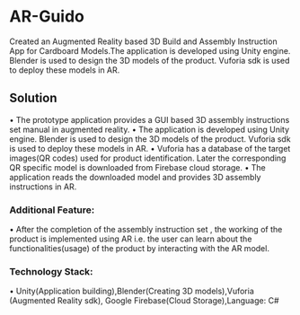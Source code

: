 # AR-Guido
Created an Augmented Reality based 3D Build and Assembly Instruction App for Cardboard Models.The application is developed using Unity engine. Blender is used to design the 3D models of the product. Vuforia sdk is used to deploy these models in AR.


## Solution

• The prototype application provides a GUI based 3D assembly instructions set manual in augmented reality.
• The application is developed using Unity engine. Blender is used to design the 3D models of the product.
Vuforia sdk is used to deploy these models in AR.
• Vuforia has a database of the target images(QR codes) used for product identification. Later the
corresponding QR specific model is downloaded from Firebase cloud storage.
• The application reads the downloaded model and provides 3D assembly instructions in AR.

### Additional Feature:
• After the completion of the assembly instruction set , the working of the product is implemented using AR
i.e. the user can learn about the functionalities(usage) of the product by interacting with the AR model.

### Technology Stack:
• Unity(Application building),Blender(Creating 3D models),Vuforia (Augmented Reality sdk),
Google Firebase(Cloud Storage),Language: C#
